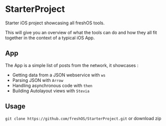 # StarterProject
Starter iOS project showcasing all freshOS tools.

This will give you an overview of what the tools can do and how they all fit together in the context of a typical iOS App.

## App

The App is a simple list of posts from the network, it showcases :
- Getting data from a JSON webservice with `ws`
- Parsing JSON with `Arrow`
- Handling asynchronous code with `then`
- Building Autolayout views with `Stevia`

## Usage
`git clone https://github.com/freshOS/StarterProject.git`
or download zip
